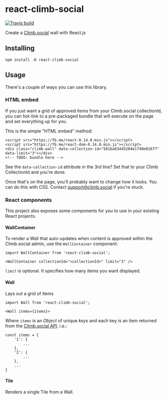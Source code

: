# react-climb-social

[![Travis build](https://img.shields.io/travis/Climb-social/react-climb-social.svg?style=flat-square)](https://travis-ci.org/Climb-social/react-climb-social)

Create a [Climb.social](http://climb.social) wall with React.js

## Installing
    npm install -D react-climb-social

## Usage

There's a couple of ways you can use this library.

### HTML embed

If you just want a grid of approved items from your Climb.social collectionId,
you can hot-link to a pre-packaged bundle that will execute on the page and set
everything up for you.

This is the simple "HTML embed" method:

    <script src="https://fb.me/react-0.14.0.min.js"></script>
    <script src="https://fb.me/react-dom-0.14.0.min.js"></script>
    <div class="climb-wall" data-collection-id="561ba63445284e1740e016f7" data-limit="3"></div>
    <!-- TODO: bundle here -->

See the `data-collection-id` attribute in the 3rd line? Set that to your Climb CollectionId and you're done.

Once that's on the page, you'll probably want to change how it looks. You can do this with CSS.
Contact [support@climb.social](mailto:support@climb.social) if you're stuck.

### React components

This project also exposes some components for you to use in your existing React projects.

#### WallContainer

To render a Wall that auto-updates when content is approved within the Climb.social admin,
use the `WallContainer` component:

    import WallContainer from 'react-climb-social';

    <WallContainer collectionId="<collectionId>" limit="3" />

`limit` is optional. It specifies how many items you want displayed.

#### Wall

Lays out a grid of items

    import Wall from 'react-climb-social';

    <Wall items={items}>


Where `items` is an _Object_ of unique _keys_ and each key is an item returned from the [Climb.social API](http://docs.climb.social). i.e.:

    const items = {
        '1': {
            ...
        },
        '2': {
            ...
        },
        ...
    }

#### Tile

Renders a single Tile from a Wall.

